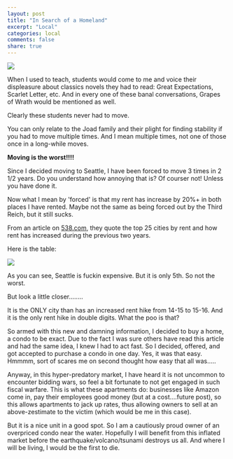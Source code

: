 ```yaml
---
layout: post
title: "In Search of a Homeland"
excerpt: "Local"
categories: local
comments: false
share: true
---
```


![](http://pbs.twimg.com/media/CBFYXb2VIAA5JpO.jpg)


When I used to teach, students would come to me and voice their displeasure about classics novels they had to read: Great Expectations, Scarlet Letter, etc. And in every one of these banal conversations, Grapes of Wrath would be mentioned as well. 

Clearly these students never had to move.


You can only relate to the Joad family and their plight for finding stability if you had to move multiple times. And I mean multiple times, not one of those once in a long-while moves.

**Moving is the worst!!!!**



Since I decided moving to Seattle, I have been forced to move 3 times in 2 1/2 years. Do you understand how annoying that is? Of courser not! Unless you have done it.

Now what I mean by 'forced' is that my rent has increase by 20%+ in both places I have rented. Maybe not the same as being forced out by the Third Reich, but it still sucks. 


From an article on [538.com](http://fivethirtyeight.com/features/the-rent-is-less-damn-high/), they quote the top 25 cities by rent and how rent has increased during the previous two years. 

Here is the table:

![](C:\Users\pstevens\Desktop\SeattleSpew\images\rent.PNG)


As you can see, Seattle is fuckin expensive. But it is only 5th. So not the worst.


But look a little closer........

It is the ONLY city than has an increased rent hike from 14-15 to 15-16. And it is the only rent hike in double digits. What the poo is that?


So armed with this new and damning information, I decided to buy a home, a condo to be exact. Due to the fact I was sure others have read this article and had the same idea, I knew I had to act fast. So I decided, offered, and got accepted to purchase a condo in one day. Yes, it was that easy. Hmmmm, sort of scares me on second thought how easy that all was.....


Anyway, in this hyper-predatory market, I have heard it is not uncommon to encounter bidding wars, so feel a bit fortunate to not get engaged in such fiscal warfare. This is what these apartments do: businesses like Amazon come in, pay their employees good money (but at a cost....future post), so this allows apartments to jack up rates, thus allowing owners to sell at an above-zestimate to the victim (which would be me in this case). 


But it is a nice unit in a good spot. So I am a cautiously proud owner of an overpriced condo near the water. Hopefully I will benefit from this inflated market before the earthquake/volcano/tsunami destroys us all. And where I will be living, I would be the first to die. 










